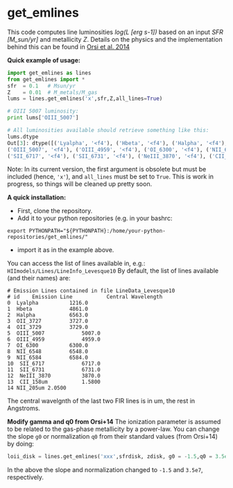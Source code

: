 # get_emlines

This code computes line luminosities *log(L [erg s-1])* based on an input *SFR [M_sun/yr]* and metallicity *Z*. Details on the physics and the implementation behind this can be found in [Orsi et al. 2014](http://adsabs.harvard.edu/abs/2014MNRAS.443..799O)

**Quick example of usage:**
```python
import get_emlines as lines
from get_emlines import *
sfr  = 0.1   # Msun/yr
Z    = 0.01  # M_metals/M_gas 
lums = lines.get_emlines('x',sfr,Z,all_lines=True)

# OIII 5007 luminosity:
print lums['OIII_5007']

# All luminosities available should retrieve something like this:
lums.dtype
Out[3]: dtype([('Lyalpha', '<f4'), ('Hbeta', '<f4'), ('Halpha', '<f4'), ('OII_3727', '<f4'), ('OII_3729', '<f4'), 
('OIII_5007', '<f4'), ('OIII_4959', '<f4'), ('OI_6300', '<f4'), ('NII_6548', '<f4'), ('NII_6584', '<f4'), 
('SII_6717', '<f4'), ('SII_6731', '<f4'), ('NeIII_3870', '<f4'), ('CII_158um', '<f4'), ('NII_205um', '<f4')])

```
Note: In its current version, the first argument is obsolete but must be included (hence, `'x'`), and `all_lines` must be set to `True`. This is work in progress, so things will be cleaned up pretty soon.


**A quick installation:**

- First, clone the repository.
- Add it to your python repositories (e.g. in your bashrc:

`export PYTHONPATH="${PYTHONPATH}:/home/your-python-repositories/get_emlines/"`

- import it as in the example above.




You can access the list of lines available in, e.g.: 
`HIImodels/Lines/LineInfo_Levesque10`
By default, the list of lines available (and their names) are:

```
# Emission Lines contained in file LineData_Levesque10
# id	Emission Line			Central Wavelength
0  Lyalpha			1216.0
1  Hbeta			4861.0
2  Halpha			6563.0
3  OII_3727			3727.0
4  OII_3729			3729.0
5  OIII_5007			5007.0
6  OIII_4959			4959.0
7  OI_6300			6300.0
8  NII_6548			6548.0
9  NII_6584			6584.0
10  SII_6717			6717.0
11  SII_6731			6731.0
12  NeIII_3870			3870.0
13  CII_158um			1.5800
14 NII_205um 2.0500
```
The central wavelgnth of the last two FIR lines is in um, the rest in Angstroms.

**Modify gamma and q0 from Orsi+14**
The ionization parameter is assumed to be related to the gas-phase metallicity by a power-law. You can change the slope `g0` or normalization `q0` from their standard values (from Orsi+14) by doing:
```python
loii_disk = lines.get_emlines('xxx',sfrdisk, zdisk, g0 = -1.5,q0 = 3.5e7,all_lines=True)
```
In the above the slope and normalization changed to `-1.5` and `3.5e7`, respectively.


